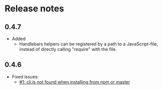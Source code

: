 # Release notes

## 0.4.7

- Added
  - Handlebars helpers can be registered by a path to a JavaScript-file, instead of directly
    calling "require" with the file.

## 0.4.6

- Fixed issues:
  - [#1: cli.js not found when installing from npm or master](https://github.com/nknapp/bootprint/issues/1)

